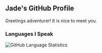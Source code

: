## Jade's GitHub Profile

Greetings adventurer! It is nice to meet you.

### Languages I Speak
![GitHub Language Statistics](https://gitpeek-lang.onrender.com/api/GitHubStats/eerieA/graph?barHeight=15&lgItemWidth=145&lgItemMaxCnt=8)
